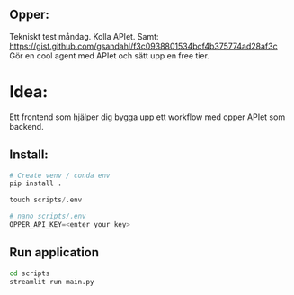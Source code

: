 ## Opper: 
Tekniskt test måndag. Kolla APIet. Samt: 
https://gist.github.com/gsandahl/f3c0938801534bcf4b375774ad28af3c
Gör en cool agent med APIet och sätt upp en free tier.

# Idea:
Ett frontend som hjälper dig bygga upp ett workflow med opper APIet som backend.



## Install:
``` python
# Create venv / conda env
pip install .

touch scripts/.env

# nano scripts/.env
OPPER_API_KEY=<enter your key>
```

## Run application
``` bash
cd scripts
streamlit run main.py
```
